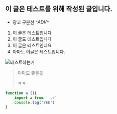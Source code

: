 ## 이 글은 테스트를 위해 작성된 글입니다.


- 광고 구분선
*^*ADV*^*

1. 이 글은 테스트입니다
2. 이 글도 테스트입니다
3. 이 글은 테스트인데요
4. 아마도 이글은 테스트입니다.

<img src="/img/test.png" alt="테스트하는거">


> 아마도 좋을듯
>
> ㅋㅋ

``` js
function a (){
    import a from '../'
    console.log('YEE')
}

```